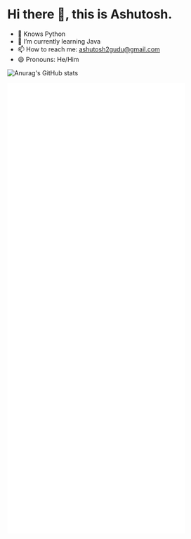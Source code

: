# Hi there 👋, this is Ashutosh.

- 🔭 Knows Python
- 🌱 I’m currently learning Java
- 📫 How to reach me: ashutosh2gudu@gmail.com
- 😄 Pronouns: He/Him
<!-- - 🔭 I’m currently working on - ....-->
<!-- - 👯 I’m looking to collaborate on ... -->
<!-- - 🤔 I’m looking for help with ... -->
<!-- - 💬 Ask me about ... -->
<!-- - ⚡ Fun fact: ... -->

![Anurag's GitHub stats](https://github-readme-stats.vercel.app/api?username=AM-ash-OR-AM-I&show_icons=true&theme=dracula&bg_color=15,5b59e0,77e5a7&title_color=FFFFFF&icon_color=a4fccb)

![Metrics](https://github.com/AM-ash-OR-AM-I/AM-ash-OR-AM-I/blob/main/github-metrics.svg)
